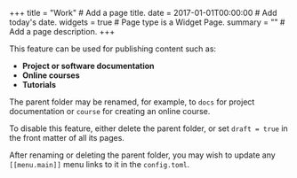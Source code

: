 +++
title = "Work"  # Add a page title.
date = 2017-01-01T00:00:00  # Add today's date.
widgets = true  # Page type is a Widget Page.
summary = ""  # Add a page description.
+++

This feature can be used for publishing content such as:

* **Project or software documentation**
* **Online courses**
* **Tutorials**

The parent folder may be renamed, for example, to `docs` for project documentation or `course` for creating an online course.

To disable this feature, either delete the parent folder, or set `draft = true` in the front matter of all its pages. 

After renaming or deleting the parent folder, you may wish to update any `[[menu.main]]` menu links to it in the `config.toml`. 
